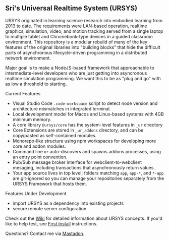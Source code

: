 ## Sri's Universal Realtime System (URSYS)

URSYS originated in learning science research into embodied learning from 2013 to date. The requirements were LAN-based operation, realtime graphics, simulation, video, and motion tracking served from a single laptop to multiple tablet and Chromebook-type devices in a guided classroom environment. This repository is a modular rebuild of many of the key features of the original libraries into "building blocks" that hide the difficult parts of asynchronous lifecycle-driven programming in a distributed network environment. 

Major goal is to make a NodeJS-based framework that approachable to intermediate-level developers who are just getting into asyncronous realtime simulation programming. We want this to be as "plug and go" with as low a threshold to starting.

Current Features

* Visual Studio Code `.code-workspace` script to detect node version and architecture mismatches in integrated terminal.
* Local development model for Macos and Linux-based systems with 4GB minimum memory.
* A core library `@ursys/core` has the system-level features in `_ur` directory
* Core Extensions are stored in `_ur_addons` directory, and can be copy/pasted as self-contained modules.
* Monorepo-like structure using npm workspaces for developing more core and addon modules.
* Command line `ur` auto-discovers and spawns addons processes, using an entry point convention.
* Pub/Sub message broker interface for webclient-to-webclient mesaging, including transactions that asynchronously return values.
* Your app source lives in top level; folders matching `app`, `app-*`, and `*-app` are git-ignored so you can manage your repositories separately from the URSYS Framework that hosts them.

Features Under Development

* import URSYS as a dependency into existing projects
* secure remote server configuration

Check out the [Wiki](https://github.com/dsriseah/ursys/wiki) for detailed information about URSYS concepts. If you'd like to help test, see [First Install](https://github.com/dsriseah/ursys/wiki/Installation) instructions.

Questions? Contact me via [Mastadon](https://opalstack.social/@dsri). 

